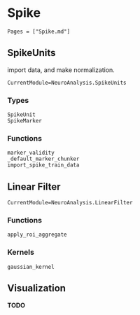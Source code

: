 
# Spike

```@index
Pages = ["Spike.md"]
```

## SpikeUnits
import data, and make normalization.

```@meta
CurrentModule=NeuroAnalysis.SpikeUnits
```

### Types
```@docs
SpikeUnit
SpikeMarker
```

### Functions
```@docs
marker_validity
_default_marker_chunker
import_spike_train_data
```

## Linear Filter
```@meta
CurrentModule=NeuroAnalysis.LinearFilter
```

### Functions
```@docs
apply_roi_aggregate
```

### Kernels
```@docs
gaussian_kernel
```

## Visualization
**TODO**

